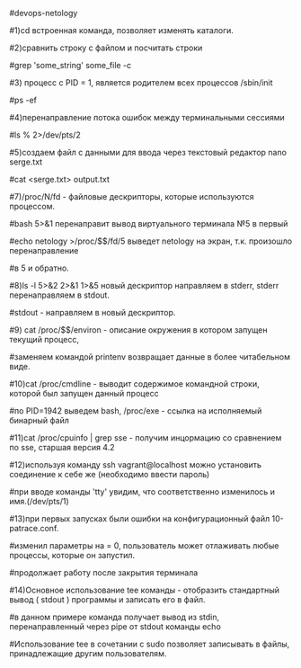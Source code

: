 #devops-netology

#1)cd встроенная команда, позволяет изменять каталоги.

#2)сравнить строку с файлом и посчитать строки

#grep 'some_string' some_file -c

#3) процесс с PID = 1, является родителем всех процессов /sbin/init

#ps -ef

#4)перенаправление потока ошибок между терминальными сессиями

#ls % 2>/dev/pts/2

#5)создаем файл с данными для ввода через текстовый редактор nano serge.txt

#cat <serge.txt> output.txt

#7)/proc/N/fd - файловые дескрипторы, которые используются процессом.

#bash 5>&1 перенаправит вывод  виртуального терминала №5 в первый

#echo netology >/proc/$$/fd/5 выведет netology на экран, т.к. произошло перенаправление

#в 5 и обратно.

#8)ls -l 5>&2 2>&1 1>&5 новый дескриптор направляем в stderr, stderr перенаправляем в stdout.

#stdout - направляем в новый дескриптор.

#9) cat /proc/$$/environ - описание окружения в котором запущен текущий процесс, 

#заменяем командой printenv возвращает данные в более читабельном виде.

#10)cat /proc/<PID>cmdline - выводит содержимое командной строки, которой был запущен данный процесс

#по PID=1942 выведем bash, /proc/<PID>exe - ссылка на исполняемый бинарный файл

#11)cat /proc/cpuinfo | grep sse - получим инцормацию со сравнением по sse, старшая версия 4.2

#12)используя команду ssh vagrant@localhost можно установить соединение к себе же (необходимо ввести пароль)

#при вводе команды 'tty' увидим, что соответственно изменилось и имя.(/dev/pts/1)

#13)при первых запусках были ошибки на конфигурационный файл 10-patrace.conf.

#изменил параметры на = 0, пользователь может отлаживать любые процессы, которые он запустил.

#продолжает работу после закрытия терминала

#14)Основное использование tee команды - отобразить стандартный вывод ( stdout ) программы и записать его в файл.

#в данном примере команда получает вывод из stdin, перенаправленный через pipe от stdout команды echo

#Использование tee в сочетании с sudo позволяет записывать в файлы, принадлежащие другим пользователям.





